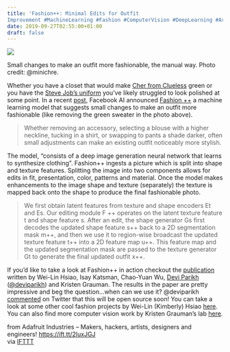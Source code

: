 ```yaml
---
title: 'Fashion++: Minimal Edits for Outfit
Improvement #MachineLearning #Fashion #ComputerVision #DeepLearning #ArtificialIntelligence #AI @facebookai'
date: 2019-09-27T02:55:00+01:00
draft: false
---
```


![](https://cdn-blog.adafruit.com/uploads/2019/09/fashion_edits_092619.png)

Small changes to make an outfit more fashionable, the manual way. Photo credit: @minichre.

Whether you have a closet that would make [Cher from Clueless](https://mashable.com/2013/03/04/clueless-closet-fashion/) green or you have the [Steve Job’s uniform](https://www.cnn.com/2015/10/09/world/gallery/decision-fatigue-same-clothes/index.html) you’ve likely struggled to look polished at some point. In a recent [post](https://twitter.com/facebookai/status/1175058263315861505?s=20), Facebook AI announced [Fashion ++](https://research.fb.com/publications/fashion-minimal-edits-for-outfit-improvement/) a machine learning model that suggests small changes to make an outfit more fashionable (like removing the green sweater in the photo above).

> Whether removing an accessory, selecting a blouse with a higher neckline, tucking in a shirt, or swapping to pants a shade darker, often small adjustments can make an existing outfit noticeably more stylish.

The model, “consists of a deep image generation neural network that learns to synthesize clothing”. Fashion++ ingests a picture which is split into shape and texture features. Splitting the image into two components allows for edits in fit, presentation, color, patterns and material. Once the model makes enhancements to the image shape and texture (separately) the texture is mapped back onto the shape to produce the final fashionable photo.

> We first obtain latent features from texture and shape encoders Et and Es. Our editing module F ++ operates on the latent texture feature t and shape feature s. After an edit, the shape generator Gs first decodes the updated shape feature s++ back to a 2D segmentation mask m++, and then we use it to region-wise broadcast the updated texture feature t++ into a 2D feature map u++. This feature map and the updated segmentation mask are passed to the texture generator Gt to generate the final updated outfit x++.

If you’d like to take a look at Fashion++ in action checkout the [publication](https://arxiv.org/abs/1904.09261) written by Wei-Lin Hsiao, Isay Katsman, Chao-Yuan Wu, [Devi Parikh](https://research.fb.com/people/parikh-devi/) ([@deviparikh](https://twitter.com/deviparikh)) and Kristen Grauman. The results in the paper are pretty impressive and beg the question…when can we use it? @deviparikh [commented](https://twitter.com/deviparikh/status/1175066965330685953) on Twitter that this will be open source soon! You can take a look at some other cool fashion projects by Wei-Lin (Kimberly) Hsiao [here](https://www.cs.utexas.edu/~kimhsiao/). You can also find more computer vision work by Kristen Grauman’s lab [here](http://www.cs.utexas.edu/~grauman/).

  
  
from Adafruit Industries – Makers, hackers, artists, designers and engineers! https://ift.tt/2luxJGJ  
via [IFTTT](https://ifttt.com/?ref=da&site=blogger)